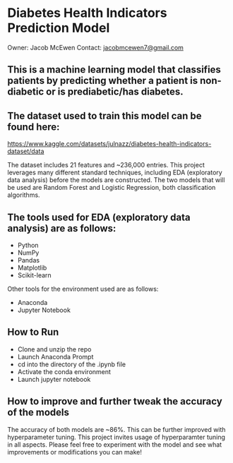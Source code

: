 # Diabetes Health Indicators Prediction Model

Owner: Jacob McEwen
Contact: jacobmcewen7@gmail.com

## This is a machine learning model that classifies patients by predicting whether a patient is non-diabetic or is prediabetic/has diabetes.

## The dataset used to train this model can be found here:
https://www.kaggle.com/datasets/julnazz/diabetes-health-indicators-dataset/data

The dataset includes 21 features and ~236,000 entries.
This project leverages many different standard techniques, including EDA (exploratory data analysis) before the models are constructed. The two models that will be used are Random Forest and Logistic Regression, both classification algorithms.

## The tools used for EDA (exploratory data analysis) are as follows:
* Python
* NumPy
* Pandas
* Matplotlib
* Scikit-learn

Other tools for the environment used are as follows:
* Anaconda
* Jupyter Notebook

## How to Run
* Clone and unzip the repo
* Launch Anaconda Prompt
* cd into the directory of the .ipynb file
* Activate the conda environment
* Launch jupyter notebook

## How to improve and further tweak the accuracy of the models
The accuracy of both models are ~86%. This can be further improved with hyperparameter tuning. 
This project invites usage of hyperparamter tuning in all aspects. Please feel free to experiment with the model and see what improvements or modifications you can make!

